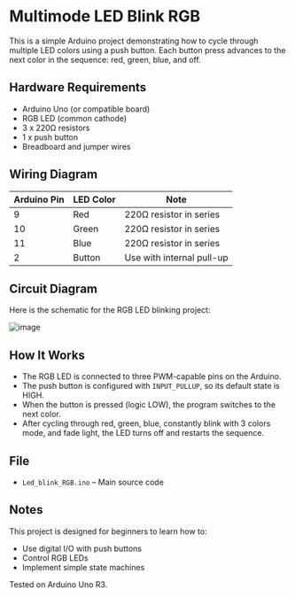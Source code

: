 # Multimode LED Blink RGB

This is a simple Arduino project demonstrating how to cycle through multiple LED colors using a push button. Each button press advances to the next color in the sequence: red, green, blue, and off.

## Hardware Requirements

- Arduino Uno (or compatible board)
- RGB LED (common cathode)
- 3 x 220Ω resistors
- 1 x push button
- Breadboard and jumper wires

## Wiring Diagram

| Arduino Pin | LED Color | Note        |
|-------------|-----------|-------------|
| 9           | Red       | 220Ω resistor in series |
| 10          | Green     | 220Ω resistor in series |
| 11          | Blue      | 220Ω resistor in series |
| 2           | Button    | Use with internal pull-up |

## Circuit Diagram

Here is the schematic for the RGB LED blinking project:

![image](https://github.com/user-attachments/assets/a167fe3c-7b6c-4b7e-9884-89eceab36f10)


## How It Works

- The RGB LED is connected to three PWM-capable pins on the Arduino.
- The push button is configured with `INPUT_PULLUP`, so its default state is HIGH.
- When the button is pressed (logic LOW), the program switches to the next color.
- After cycling through red, green, blue, constantly blink with 3 colors mode, and fade light, the LED turns off and restarts the sequence.

## File

- `Led_blink_RGB.ino` – Main source code

## Notes

This project is designed for beginners to learn how to:
- Use digital I/O with push buttons
- Control RGB LEDs
- Implement simple state machines

Tested on Arduino Uno R3.
